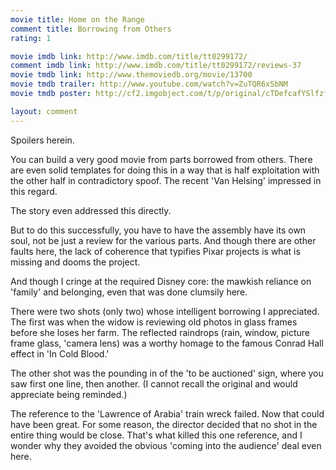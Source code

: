 ```yaml
---
movie title: Home on the Range
comment title: Borrowing from Others
rating: 1

movie imdb link: http://www.imdb.com/title/tt0299172/
comment imdb link: http://www.imdb.com/title/tt0299172/reviews-37
movie tmdb link: http://www.themoviedb.org/movie/13700
movie tmdb trailer: http://www.youtube.com/watch?v=ZuTQR6xSbNM
movie tmdb poster: http://cf2.imgobject.com/t/p/original/cTDefcafYSlfzftuS0xpi7IcIgI.jpg

layout: comment
---
```


Spoilers herein.

You can build a very good movie from parts borrowed from others. There are even solid templates for doing this in a way that is half exploitation with the other half in contradictory spoof. The recent 'Van Helsing' impressed in this regard.

The story even addressed this directly.

But to do this successfully, you have to have the assembly have its own soul, not be just a review for the various parts. And though there are other faults here, the lack of coherence that typifies Pixar projects is what is missing and dooms the project.

And though I cringe at the required Disney core: the mawkish reliance on 'family' and belonging, even that was done clumsily here. 

There were two shots (only two) whose intelligent borrowing I appreciated. The first was when the widow is reviewing old photos in glass frames before she loses her farm. The reflected raindrops (rain, window, picture frame glass, 'camera lens) was a worthy homage to the famous Conrad Hall effect in 'In Cold Blood.' 

The other shot was the pounding in of the 'to be auctioned' sign, where you saw first one line, then another. (I cannot recall the original and would appreciate being reminded.)

The reference to the 'Lawrence of Arabia' train wreck failed. Now that could have been great. For some reason, the director decided that no shot in the entire thing would be close. That's what killed this one reference, and I wonder why they avoided the obvious 'coming into the audience' deal even here.